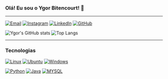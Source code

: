 ### Olá! Eu sou o Ygor Bitencourt! 👋
_____________________________________________________________________________________________________________________________________________________________________________
[![Email](https://img.shields.io/badge/Gmail-D14836?style=for-the-badge&logo=gmail&logoColor=white)](https://www.ygorb.dev@gmail.com) 
[![Instagram](https://img.shields.io/badge/Instagram-E4405F?style=for-the-badge&logo=instagram&logoColor=white
)](https://www.instagram.com/ygor.bitencourt.125/)
[![Linkedln](https://img.shields.io/badge/LinkedIn-0077B5?style=for-the-badge&logo=linkedin&logoColor=white
)](https://www.linkedin.com/in/ygor-bitencourt-2438332a4/)
[![GitHub](https://img.shields.io/badge/GitHub-100000?style=for-the-badge&logo=github&logoColor=white
)](https://github.com/YgorBDev)

![Ygor's GitHub stats](https://github-readme-stats.vercel.app/api?username=YgorBDev&show_icons=true&theme=tokyonight)
![Top Langs](https://github-readme-stats.vercel.app/api/top-langs/?username=YgorBDev&layout=compact)
_____________________________________________________________________________________________________________________________________________________________________________

### Tecnologias

[![Linux](https://img.shields.io/badge/Linux-FCC624?style=for-the-badge&logo=linux&logoColor=black)]()
[![Ubuntu](https://img.shields.io/badge/Ubuntu-E95420?style=for-the-badge&logo=ubuntu&logoColor=white)]()
[![Windows](https://img.shields.io/badge/Windows-0078D6?style=for-the-badge&logo=windows&logoColor=white)]()


[![Python](https://img.shields.io/badge/Python-3776AB?style=for-the-badge&logo=python&logoColor=white)]()
[![Java](https://img.shields.io/badge/Java-ED8B00?style=for-the-badge&logo=openjdk&logoColor=white)]()
[![MYSQL](https://img.shields.io/badge/MySQL-00000F?style=for-the-badge&logo=mysql&logoColor=white)]()

